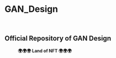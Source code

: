# GAN_Design

</BR>

<h2>Official Repository of GAN Design </BR></h2>
<b>&nbsp;&nbsp;&nbsp;&nbsp;&nbsp;&nbsp;&nbsp;&nbsp;&nbsp;&nbsp;&nbsp;&nbsp; 🌍🌍🌍 Land of NFT 🌍🌍🌍</b> 
